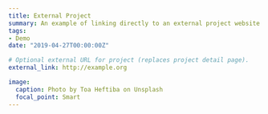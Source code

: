 ```yaml
---
title: External Project
summary: An example of linking directly to an external project website using `external_link`.
tags:
- Demo
date: "2019-04-27T00:00:00Z"

# Optional external URL for project (replaces project detail page).
external_link: http://example.org

image:
  caption: Photo by Toa Heftiba on Unsplash
  focal_point: Smart
---
```

